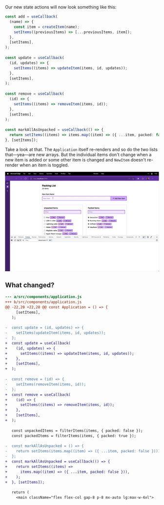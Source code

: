 Our new state actions will now look something like this:

```ts
const add = useCallback(
  (name) => {
    const item = createItem(name);
    setItems((previousItems) => [...previousItems, item]);
  },
  [setItems],
);

const update = useCallback(
  (id, updates) => {
    setItems((items) => updateItem(items, id, updates));
  },
  [setItems],
);

const remove = useCallback(
  (id) => {
    setItems((items) => removeItem(items, id));
  },
  [setItems],
);

const markAllAsUnpacked = useCallback(() => {
  return setItems((items) => items.map((item) => ({ ...item, packed: false })));
}, [setItems]);
```

Take a look at that. The `Application` itself re-renders and so do the two lists that—yea—are new arrays. But the individual items don't change when a new item is added or some other item is changed and `NewItem` doesn't re-render when an item is toggled.

![](<_attachments/Previous%20State%20(Complete).gif>)

## What changed?

```diff
--- a/src/components/application.js
+++ b/src/components/application.js
@@ -22,20 +22,28 @@ const Application = () => {
     [setItems],
   );

-  const update = (id, updates) => {
-    setItems(updateItem(items, id, updates));
-  };
+  const update = useCallback(
+    (id, updates) => {
+      setItems((items) => updateItem(items, id, updates));
+    },
+    [setItems],
+  );

-  const remove = (id) => {
-    setItems(removeItem(items, id));
-  };
+  const remove = useCallback(
+    (id) => {
+      setItems((items) => removeItem(items, id));
+    },
+    [setItems],
+  );

   const unpackedItems = filterItems(items, { packed: false });
   const packedItems = filterItems(items, { packed: true });

-  const markAllAsUnpacked = () => {
-    return setItems(items.map((item) => ({ ...item, packed: false })));
-  };
+  const markAllAsUnpacked = useCallback(() => {
+    return setItems((items) =>
+      items.map((item) => ({ ...item, packed: false })),
+    );
+  }, [setItems]);

   return (
     <main className="flex flex-col gap-8 p-8 mx-auto lg:max-w-4xl">
```
